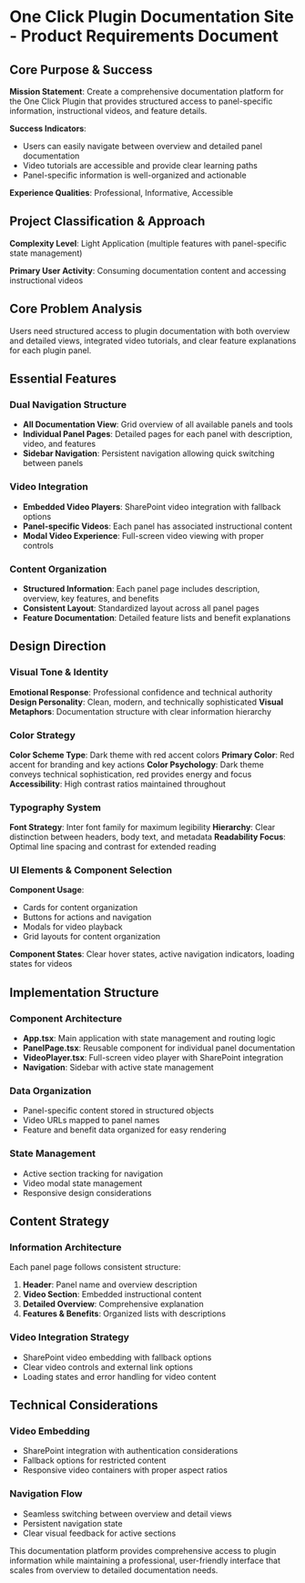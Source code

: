 # One Click Plugin Documentation Site - Product Requirements Document

## Core Purpose & Success

**Mission Statement**: Create a comprehensive documentation platform for the One Click Plugin that provides structured access to panel-specific information, instructional videos, and feature details.

**Success Indicators**: 
- Users can easily navigate between overview and detailed panel documentation
- Video tutorials are accessible and provide clear learning paths
- Panel-specific information is well-organized and actionable

**Experience Qualities**: Professional, Informative, Accessible

## Project Classification & Approach

**Complexity Level**: Light Application (multiple features with panel-specific state management)

**Primary User Activity**: Consuming documentation content and accessing instructional videos

## Core Problem Analysis

Users need structured access to plugin documentation with both overview and detailed views, integrated video tutorials, and clear feature explanations for each plugin panel.

## Essential Features

### Dual Navigation Structure
- **All Documentation View**: Grid overview of all available panels and tools
- **Individual Panel Pages**: Detailed pages for each panel with description, video, and features
- **Sidebar Navigation**: Persistent navigation allowing quick switching between panels

### Video Integration
- **Embedded Video Players**: SharePoint video integration with fallback options
- **Panel-specific Videos**: Each panel has associated instructional content
- **Modal Video Experience**: Full-screen video viewing with proper controls

### Content Organization
- **Structured Information**: Each panel page includes description, overview, key features, and benefits
- **Consistent Layout**: Standardized layout across all panel pages
- **Feature Documentation**: Detailed feature lists and benefit explanations

## Design Direction

### Visual Tone & Identity
**Emotional Response**: Professional confidence and technical authority
**Design Personality**: Clean, modern, and technically sophisticated
**Visual Metaphors**: Documentation structure with clear information hierarchy

### Color Strategy
**Color Scheme Type**: Dark theme with red accent colors
**Primary Color**: Red accent for branding and key actions
**Color Psychology**: Dark theme conveys technical sophistication, red provides energy and focus
**Accessibility**: High contrast ratios maintained throughout

### Typography System
**Font Strategy**: Inter font family for maximum legibility
**Hierarchy**: Clear distinction between headers, body text, and metadata
**Readability Focus**: Optimal line spacing and contrast for extended reading

### UI Elements & Component Selection
**Component Usage**: 
- Cards for content organization
- Buttons for actions and navigation
- Modals for video playback
- Grid layouts for content organization

**Component States**: Clear hover states, active navigation indicators, loading states for videos

## Implementation Structure

### Component Architecture
- **App.tsx**: Main application with state management and routing logic
- **PanelPage.tsx**: Reusable component for individual panel documentation
- **VideoPlayer.tsx**: Full-screen video player with SharePoint integration
- **Navigation**: Sidebar with active state management

### Data Organization
- Panel-specific content stored in structured objects
- Video URLs mapped to panel names
- Feature and benefit data organized for easy rendering

### State Management
- Active section tracking for navigation
- Video modal state management
- Responsive design considerations

## Content Strategy

### Information Architecture
Each panel page follows consistent structure:
1. **Header**: Panel name and overview description
2. **Video Section**: Embedded instructional content
3. **Detailed Overview**: Comprehensive explanation
4. **Features & Benefits**: Organized lists with descriptions

### Video Integration Strategy
- SharePoint video embedding with fallback options
- Clear video controls and external link options
- Loading states and error handling for video content

## Technical Considerations

### Video Embedding
- SharePoint integration with authentication considerations
- Fallback options for restricted content
- Responsive video containers with proper aspect ratios

### Navigation Flow
- Seamless switching between overview and detail views
- Persistent navigation state
- Clear visual feedback for active sections

This documentation platform provides comprehensive access to plugin information while maintaining a professional, user-friendly interface that scales from overview to detailed documentation needs.